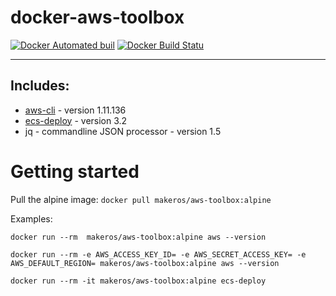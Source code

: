 # docker-aws-toolbox

[![Docker Automated buil](https://img.shields.io/docker/automated/makeros/aws-toolbox.svg)]()
[![Docker Build Statu](https://img.shields.io/docker/build/makeros/aws-toolbox.svg)]()

---


## Includes:

* [aws-cli](http://docs.aws.amazon.com/cli/latest/userguide/cli-chap-welcome.html) - version 1.11.136
* [ecs-deploy](https://github.com/silinternational/ecs-deploy) - version 3.2
* jq - commandline JSON processor - version 1.5

# Getting started

Pull the alpine image: `docker pull makeros/aws-toolbox:alpine`

Examples:

```
docker run --rm  makeros/aws-toolbox:alpine aws --version
```

```
docker run --rm -e AWS_ACCESS_KEY_ID= -e AWS_SECRET_ACCESS_KEY= -e AWS_DEFAULT_REGION= makeros/aws-toolbox:alpine aws --version
```

```
docker run --rm -it makeros/aws-toolbox:alpine ecs-deploy
```
